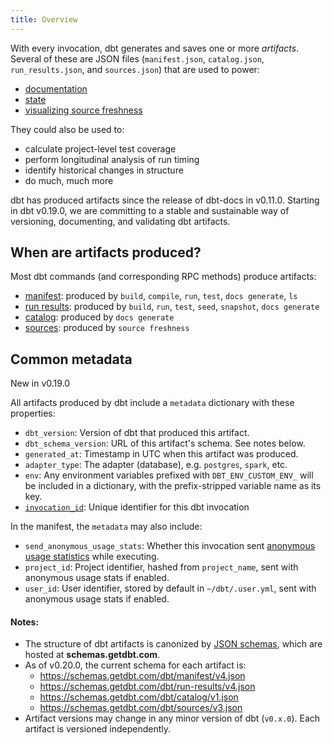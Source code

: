 ```yaml
---
title: Overview
---
```


With every invocation, dbt generates and saves one or more *artifacts*. Several of these are JSON files (`manifest.json`, `catalog.json`, `run_results.json`, and `sources.json`) that are used to power:
- [documentation](documentation)
- [state](understanding-state)
- [visualizing source freshness](cloud-snapshotting-source-freshness)

They could also be used to:
- calculate project-level test coverage
- perform longitudinal analysis of run timing
- identify historical changes in <Term id="table" /> structure
- do much, much more

dbt has produced artifacts since the release of dbt-docs in v0.11.0. Starting in dbt v0.19.0, we are committing to a stable and sustainable way of versioning, documenting, and validating dbt artifacts.

## When are artifacts produced?

Most dbt commands (and corresponding RPC methods) produce artifacts:
- [manifest](manifest-json): produced by `build`, `compile`, `run`, `test`, `docs generate`, `ls`
- [run results](run-results-json): produced by `build`, `run`, `test`, `seed`, `snapshot`, `docs generate`
- [catalog](catalog-json): produced by `docs generate`
- [sources](sources-json): produced by `source freshness`

## Common metadata

<Changelog>New in v0.19.0</Changelog>

All artifacts produced by dbt include a `metadata` dictionary with these properties:

- `dbt_version`: Version of dbt that produced this artifact.
- `dbt_schema_version`: URL of this artifact's schema. See notes below.
- `generated_at`: Timestamp in UTC when this artifact was produced.
- `adapter_type`: The adapter (database), e.g. `postgres`, `spark`, etc.
- `env`: Any environment variables prefixed with `DBT_ENV_CUSTOM_ENV_` will be included in a dictionary, with the prefix-stripped variable name as its key.
- [`invocation_id`](invocation_id): Unique identifier for this dbt invocation

In the manifest, the `metadata` may also include:
- `send_anonymous_usage_stats`: Whether this invocation sent [anonymous usage statistics](https://docs.getdbt.com/reference/profiles.yml/#send_anonymous_usage_stats) while executing.
- `project_id`: Project identifier, hashed from `project_name`, sent with anonymous usage stats if enabled.
- `user_id`: User identifier, stored by default in `~/dbt/.user.yml`, sent with anonymous usage stats if enabled.

#### Notes:
- The structure of dbt artifacts is canonized by [JSON schemas](https://json-schema.org/), which are hosted at **schemas.getdbt.com**.
- As of v0.20.0, the current schema for each artifact is:
    - https://schemas.getdbt.com/dbt/manifest/v4.json
    - https://schemas.getdbt.com/dbt/run-results/v4.json
    - https://schemas.getdbt.com/dbt/catalog/v1.json
    - https://schemas.getdbt.com/dbt/sources/v3.json
- Artifact versions may change in any minor version of dbt (`v0.x.0`). Each artifact is versioned independently.
